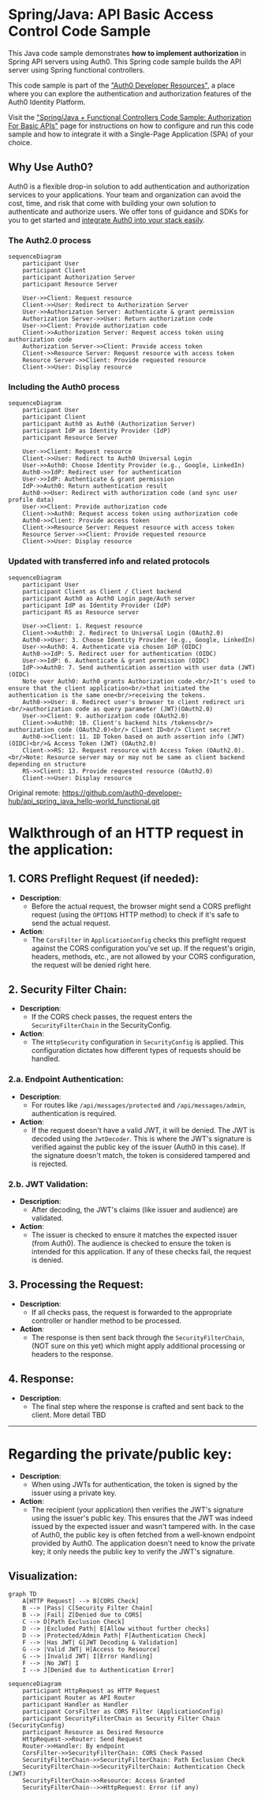 # Spring/Java: API Basic Access Control Code Sample

This Java code sample demonstrates **how to implement authorization** in Spring API servers using Auth0. This Spring code sample builds the API server using Spring functional controllers.

This code sample is part of the ["Auth0 Developer Resources"](https://developer.auth0.com/resources), a place where you can explore the authentication and authorization features of the Auth0 Identity Platform.

Visit the ["Spring/Java + Functional Controllers Code Sample: Authorization For Basic APIs"](https://developer.auth0.com/resources/code-samples/api/spring/basic-authorization/java-functional) page for instructions on how to configure and run this code sample and how to integrate it with a Single-Page Application (SPA) of your choice.

## Why Use Auth0?

Auth0 is a flexible drop-in solution to add authentication and authorization services to your applications. Your team and organization can avoid the cost, time, and risk that come with building your own solution to authenticate and authorize users. We offer tons of guidance and SDKs for you to get started and [integrate Auth0 into your stack easily](https://developer.auth0.com/resources/code-samples/full-stack).

### The Auth2.0 process
```mermaid
sequenceDiagram
    participant User
    participant Client
    participant Authorization Server
    participant Resource Server

    User->>Client: Request resource
    Client->>User: Redirect to Authorization Server
    User->>Authorization Server: Authenticate & grant permission
    Authorization Server->>User: Return authorization code
    User->>Client: Provide authorization code
    Client->>Authorization Server: Request access token using authorization code
    Authorization Server->>Client: Provide access token
    Client->>Resource Server: Request resource with access token
    Resource Server->>Client: Provide requested resource
    Client->>User: Display resource
```

### Including the Auth0 process
```mermaid
sequenceDiagram
    participant User
    participant Client
    participant Auth0 as Auth0 (Authorization Server)
    participant IdP as Identity Provider (IdP)
    participant Resource Server

    User->>Client: Request resource
    Client->>User: Redirect to Auth0 Universal Login
    User->>Auth0: Choose Identity Provider (e.g., Google, LinkedIn)
    Auth0->>IdP: Redirect user for authentication
    User->>IdP: Authenticate & grant permission
    IdP->>Auth0: Return authentication result
    Auth0->>User: Redirect with authorization code (and sync user profile data)
    User->>Client: Provide authorization code
    Client->>Auth0: Request access token using authorization code
    Auth0->>Client: Provide access token
    Client->>Resource Server: Request resource with access token
    Resource Server->>Client: Provide requested resource
    Client->>User: Display resource
```


### Updated with transferred info and related protocols
```mermaid
sequenceDiagram
    participant User
    participant Client as Client / Client backend
    participant Auth0 as Auth0 Login page/Auth server
    participant IdP as Identity Provider (IdP)
    participant RS as Resource server

    User->>Client: 1. Request resource
    Client->>Auth0: 2. Redirect to Universal Login (OAuth2.0)
    Auth0->>User: 3. Choose Identity Provider (e.g., Google, LinkedIn)
    User->>Auth0: 4. Authenticate via chosen IdP (OIDC)
    Auth0->>IdP: 5. Redirect user for authentication (OIDC)
    User->>IdP: 6. Authenticate & grant permission (OIDC)
    IdP->>Auth0: 7. Send authentication assertion with user data (JWT) (OIDC)
    Note over Auth0: Auth0 grants Authorization code.<br/>It's used to ensure that the client application<br/>that initiated the authentication is the same one<br/>receiving the tokens.
    Auth0->>User: 8. Redirect user's browser to client redirect uri <br/>authorization code as query parameter (JWT)(OAuth2.0)
    User->>Client: 9. authorization code (OAuth2.0)
    Client->>Auth0: 10. Client's backend hits /tokens<br/> authorization code (OAuth2.0)<br/> Client ID<br/> Client secret
    Auth0->>Client: 11. ID Token based on auth assertion info (JWT) (OIDC)<br/>& Access Token (JWT) (OAuth2.0)
    Client->>RS: 12. Request resource with Access Token (OAuth2.0).<br/>Note: Resource server may or may not be same as client backend depending on structure
    RS->>Client: 13. Provide requested resource (OAuth2.0)
    Client->>User: Display resource
```

Original remote:
https://github.com/auth0-developer-hub/api_spring_java_hello-world_functional.git

# Walkthrough of an HTTP request in the application:

## 1. CORS Preflight Request (if needed):
- **Description**:
    - Before the actual request, the browser might send a CORS preflight request (using the `OPTIONS` HTTP method) to check if it's safe to send the actual request.
- **Action**:
    - The `CorsFilter` in `ApplicationConfig` checks this preflight request against the CORS configuration you've set up. If the request's origin, headers, methods, etc., are not allowed by your CORS configuration, the request will be denied right here.

## 2. Security Filter Chain:
- **Description**:
    - If the CORS check passes, the request enters the `SecurityFilterChain` in the SecurityConfig.
- **Action**:
    - The `HttpSecurity` configuration in `SecurityConfig` is applied. This configuration dictates how different types of requests should be handled.

### 2.a. Endpoint Authentication:
- **Description**:
    - For routes like `/api/messages/protected` and `/api/messages/admin`, authentication is required.
- **Action**:
    - If the request doesn't have a valid JWT, it will be denied. The JWT is decoded using the `JwtDecoder`. This is where the JWT's signature is verified against the public key of the issuer (Auth0 in this case). If the signature doesn't match, the token is considered tampered and is rejected.

### 2.b. JWT Validation:
- **Description**:
    - After decoding, the JWT's claims (like issuer and audience) are validated.
- **Action**:
    - The issuer is checked to ensure it matches the expected issuer (from Auth0). The audience is checked to ensure the token is intended for this application. If any of these checks fail, the request is denied.

## 3. Processing the Request:
- **Description**:
    - If all checks pass, the request is forwarded to the appropriate controller or handler method to be processed.
- **Action**:
    - The response is then sent back through the `SecurityFilterChain`, (NOT sure on this yet) which might apply additional processing or headers to the response.

## 4. Response:
- **Description**:
    - The final step where the response is crafted and sent back to the client. More detail TBD

---

# Regarding the private/public key:

- **Description**:
    - When using JWTs for authentication, the token is signed by the issuer using a private key.
- **Action**:
    - The recipient (your application) then verifies the JWT's signature using the issuer's public key. This ensures that the JWT was indeed issued by the expected issuer and wasn't tampered with. In the case of Auth0, the public key is often fetched from a well-known endpoint provided by Auth0. The application doesn't need to know the private key; it only needs the public key to verify the JWT's signature.


## Visualization:

```mermaid
graph TD
    A[HTTP Request] --> B[CORS Check]
    B --> |Pass| C[Security Filter Chain]
    B --> |Fail| Z[Denied due to CORS]
    C --> D[Path Exclusion Check]
    D --> |Excluded Path| E[Allow without further checks]
    D --> |Protected/Admin Path| F[Authentication Check]
    F --> |Has JWT| G[JWT Decoding & Validation]
    G --> |Valid JWT| H[Access to Resource]
    G --> |Invalid JWT| I[Error Handling]
    F --> |No JWT| I
    I --> J[Denied due to Authentication Error]
```
```mermaid
sequenceDiagram
    participant HttpRequest as HTTP Request
    participant Router as API Router
    participant Handler as Handler
    participant CorsFilter as CORS Filter (ApplicationConfig)
    participant SecurityFilterChain as Security Filter Chain (SecurityConfig)
    participant Resource as Desired Resource
    HttpRequest->>Router: Send Request
    Router->>Handler: By endpoint
    CorsFilter->>SecurityFilterChain: CORS Check Passed
    SecurityFilterChain->>SecurityFilterChain: Path Exclusion Check
    SecurityFilterChain->>SecurityFilterChain: Authentication Check (JWT)
    SecurityFilterChain->>Resource: Access Granted
    SecurityFilterChain-->>HttpRequest: Error (if any)
```
